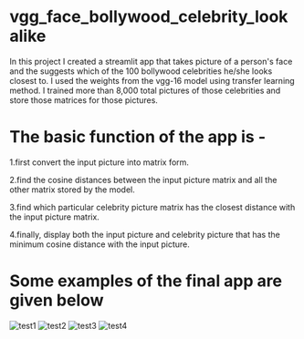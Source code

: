<h1> vgg_face_bollywood_celebrity_lookalike</h1>

In this project I created a streamlit app that takes picture of a person's face and the suggests which of the 100 bollywood celebrities he/she looks closest to. I used the weights from the vgg-16 model using transfer learning method. I trained more than 8,000 total pictures of those celebrities and store those matrices for those pictures. 


<h1>The basic function of the app is -</h1>

1.first convert the input picture into matrix form.

2.find the cosine distances between the input picture matrix and all the other matrix stored by the model.

3.find which particular celebrity picture matrix has the closest distance with the input picture matrix.

4.finally, display both the input picture and celebrity picture that has the minimum cosine distance with the input picture.


<h1>Some examples of the final app are given below</h1>

![test1](https://user-images.githubusercontent.com/59179489/189209607-2fa55776-62b9-4d24-870b-973e64a80d04.PNG)
![test2](https://user-images.githubusercontent.com/59179489/189209987-1fad55d6-2369-4992-856c-4559d6b1b30b.PNG)
![test3](https://user-images.githubusercontent.com/59179489/189210208-0f24803a-8029-4b9c-9a02-916e4c735f01.PNG)
![test4](https://user-images.githubusercontent.com/59179489/189210431-3d6b3529-06ea-45f9-87e8-e84aa640ae5b.PNG)
